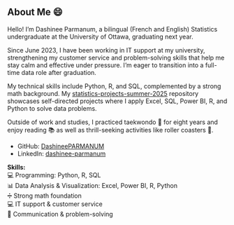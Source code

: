 ## About Me 😄

Hello! I’m Dashinee Parmanum, a bilingual (French and English) Statistics undergraduate at the University of Ottawa, graduating next year. 

Since June 2023, I have been working in IT support at my university, strengthening my customer service and problem-solving skills that help me stay calm and effective under pressure. I’m eager to transition into a full-time data role after graduation.

My technical skills include Python, R, and SQL, complemented by a strong math background. 
My [statistics-projects-summer-2025](https://github.com/DashineePARMANUM/statistics-projects-summer-2025) repository showcases self-directed projects where I apply Excel, SQL, Power BI, R, and Python to solve data problems.

Outside of work and studies, I practiced taekwondo 🥋 for eight years and enjoy reading 📚 as well as thrill-seeking activities like roller coasters 🎢.

- GitHub: [DashineePARMANUM](https://github.com/DashineePARMANUM)  
- LinkedIn: [dashinee-parmanum](https://www.linkedin.com/in/dashinee-parmanum/)

**Skills:**  
:computer: Programming: Python, R, SQL  
:bar_chart: Data Analysis & Visualization: Excel, Power BI, R, Python  
➗ Strong math foundation  
💻 IT support & customer service  
🧠 Communication & problem-solving 
